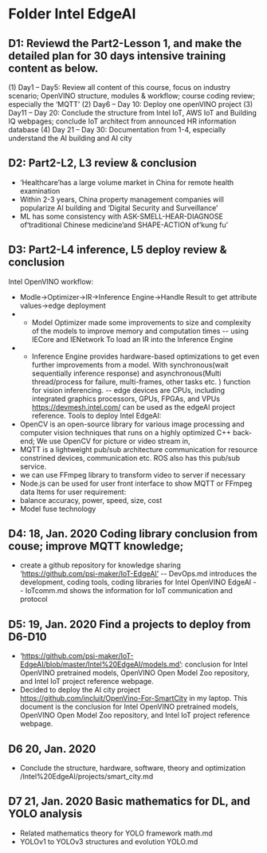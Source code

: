 # Folder Intel EdgeAI
## D1: Reviewd the Part2-Lesson 1, and make the detailed plan for 30 days intensive training content as below.
(1) Day1 – Day5: Review all content of this course, focus on industry scenario; OpenVINO structure, modules & workflow; course coding review; especially the ‘MQTT’
(2) Day6 – Day 10: Deploy one openVINO project 
(3) Day11 – Day 20: Conclude the structure from Intel IoT, AWS IoT and Building IQ webpages; conclude IoT architect from announced HR information database
(4) Day 21 – Day 30: Documentation from 1-4, especially understand the AI building and AI city

## D2: Part2-L2, L3 review & conclusion
- ‘Healthcare’has a large volume market in China for remote health examination
-  Within 2-3 years, China property management companies will popularize AI building and ‘Digital Security and Surveillance’
- ML has some consistency with ASK-SMELL-HEAR-DIAGNOSE of‘traditional Chinese medicine’and SHAPE-ACTION of‘kung fu’

## D3: Part2-L4 inference, L5 deploy review & conclusion
Intel OpenVINO workflow:
- Modle->Optimizer->IR->Inference Engine->Handle Result to get attribute values->edge deployment
- - Model Optimizer made some improvements to size and complexity of the models to improve memory and computation times
-- using IECore and IENetwork To load an IR into the Inference Engine
- - Inference Engine provides hardware-based optimizations to get even further improvements from a model. With synchronous(wait sequentially inference response) and asynchronous(Multi thread/process for failure, multi-frames, other tasks etc. ) function for vision inferencing.
-- edge devices are CPUs, including integrated graphics processors, GPUs, FPGAs, and VPUs
https://devmesh.intel.com/ can be used as the edgeAI project reference.
Tools to deploy Intel EdgeAI:
- OpenCV is an open-source library for various image processing and computer vision techniques that runs on a highly optimized C++ back-end; We use OpenCV for picture or video stream in,
- MQTT is a lightweight pub/sub architecture communication for resource constrined devices, communication etc. ROS also has this pub/sub service.
- we can use  FFmpeg library to transform video to server if necessary
- Node.js can be used for user front interface to show MQTT or FFmpeg data
Items for user requirement:
- balance accuracy, power, speed, size, cost
- Model fuse technology
## D4: 18, Jan. 2020 Coding library conclusion from couse; improve MQTT knowledge; 
- create a github repository for knowledge sharing ‘https://github.com/psi-maker/IoT-EdgeAI’
-- DevOps.md introduces the development, coding tools, coding libraries for Intel OpenVINO EdgeAI
-- IoTcomm.md shows the information for IoT communication and protocol

## D5: 19, Jan. 2020 Find a projects to deploy from D6-D10
+ ‘https://github.com/psi-maker/IoT-EdgeAI/blob/master/Intel%20EdgeAI/models.md’: conclusion for Intel OpenVINO pretrained models, OpenVINO Open Model Zoo repository, and Intel IoT project reference webpage.
+ Decided to deploy the AI city project https://github.com/incluit/OpenVino-For-SmartCity in my laptop.
This document is the conclusion for Intel OpenVINO pretrained models, OpenVINO Open Model Zoo repository, and Intel IoT project reference webpage.  

## D6 20, Jan. 2020 
+ Conclude the structure, hardware, software, theory and optimization /Intel%20EdgeAI/projects/smart_city.md

## D7 21, Jan. 2020 Basic mathematics for DL, and YOLO analysis 
+ Related mathematics theory for YOLO framework math.md
+ YOLOv1 to YOLOv3 structures and evolution YOLO.md



